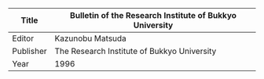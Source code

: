 |Title | Bulletin of the Research Institute of Bukkyo University 
| --- | --- 
|Editor | Kazunobu Matsuda
|Publisher | The Research Institute of Bukkyo University
|Year | 1996